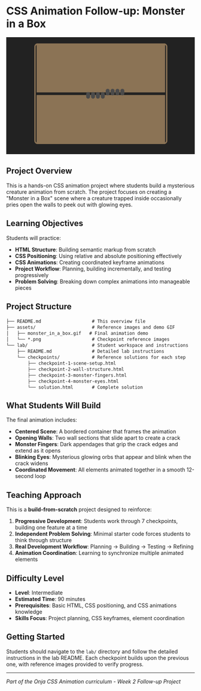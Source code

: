 # CSS Animation Follow-up: Monster in a Box

![Monster in a Box Animation](assets/monster_in_a_box.gif)

## Project Overview

This is a hands-on CSS animation project where students build a mysterious creature animation from scratch. The project focuses on creating a "Monster in a Box" scene where a creature trapped inside occasionally pries open the walls to peek out with glowing eyes.

## Learning Objectives

Students will practice:
- **HTML Structure**: Building semantic markup from scratch
- **CSS Positioning**: Using relative and absolute positioning effectively  
- **CSS Animations**: Creating coordinated keyframe animations
- **Project Workflow**: Planning, building incrementally, and testing progressively
- **Problem Solving**: Breaking down complex animations into manageable pieces

## Project Structure

```
├── README.md                   # This overview file
├── assets/                     # Reference images and demo GIF
│   ├── monster_in_a_box.gif   # Final animation demo
│   └── *.png                   # Checkpoint reference images
└── lab/                        # Student workspace and instructions
    ├── README.md               # Detailed lab instructions
    └── checkpoints/            # Reference solutions for each step
        ├── checkpoint-1-scene-setup.html
        ├── checkpoint-2-wall-structure.html
        ├── checkpoint-3-monster-fingers.html
        ├── checkpoint-4-monster-eyes.html
        └── solution.html       # Complete solution
```

## What Students Will Build

The final animation includes:
- **Centered Scene**: A bordered container that frames the animation
- **Opening Walls**: Two wall sections that slide apart to create a crack
- **Monster Fingers**: Dark appendages that grip the crack edges and extend as it opens
- **Blinking Eyes**: Mysterious glowing orbs that appear and blink when the crack widens
- **Coordinated Movement**: All elements animated together in a smooth 12-second loop

## Teaching Approach

This is a **build-from-scratch** project designed to reinforce:
1. **Progressive Development**: Students work through 7 checkpoints, building one feature at a time
2. **Independent Problem Solving**: Minimal starter code forces students to think through structure
3. **Real Development Workflow**: Planning → Building → Testing → Refining
4. **Animation Coordination**: Learning to synchronize multiple animated elements

## Difficulty Level

- **Level**: Intermediate
- **Estimated Time**: 90 minutes
- **Prerequisites**: Basic HTML, CSS positioning, and CSS animations knowledge
- **Skills Focus**: Project planning, CSS keyframes, element coordination

## Getting Started

Students should navigate to the `lab/` directory and follow the detailed instructions in the lab README. Each checkpoint builds upon the previous one, with reference images provided to verify progress.

---

*Part of the Onja CSS Animation curriculum - Week 2 Follow-up Project*